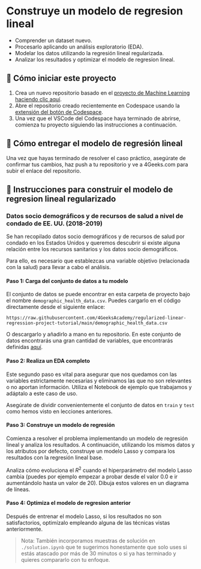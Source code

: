 <!-- hide -->
# Construye un modelo de regresion lineal
<!-- endhide -->

- Comprender un dataset nuevo.
- Procesarlo aplicando un análisis exploratorio (EDA).
- Modelar los datos utilizando la regresión lineal regularizada.
- Analizar los resultados y optimizar el modelo de regresion lineal.

## 🌱 Cómo iniciar este proyecto

1. Crea un nuevo repositorio basado en el [proyecto de Machine Learning](https://github.com/4GeeksAcademy/machine-learning-python-template) [haciendo clic aquí](https://github.com/4GeeksAcademy/machine-learning-python-template/generate).
2. Abre el repositorio creado recientemente en Codespace usando la [extensión del botón de Codespace](https://docs.github.com/en/codespaces/developing-in-codespaces/creating-a-codespace-for-a-repository#creating-a-codespace-for-a-repository).
3. Una vez que el VSCode del Codespace haya terminado de abrirse, comienza tu proyecto siguiendo las instrucciones a continuación.

## 🚛 Cómo entregar el modelo de regresión lineal

Una vez que hayas terminado de resolver el caso práctico, asegúrate de confirmar tus cambios, haz push a tu repositorio y ve a 4Geeks.com para subir el enlace del repositorio.

## 📝 Instrucciones para construir el modelo de regresion lineal regularizado

### Datos socio demográficos y de recursos de salud a nivel de condado de EE. UU. (2018-2019)

Se han recopilado datos socio demográficos y de recursos de salud por condado en los Estados Unidos y queremos descubrir si existe alguna relación entre los recursos sanitarios y los datos socio demográficos.

Para ello, es necesario que establezcas una variable objetivo (relacionada con la salud) para llevar a cabo el análisis.

#### Paso 1: Carga del conjunto de datos a tu modelo

El conjunto de datos se puede encontrar en esta carpeta de proyecto bajo el nombre `demographic_health_data.csv`. Puedes cargarlo en el código directamente desde el siguiente enlace:

```text
https://raw.githubusercontent.com/4GeeksAcademy/regularized-linear-regression-project-tutorial/main/demographic_health_data.csv
```

O descargarlo y añadirlo a mano en tu repositorio. En este conjunto de datos encontrarás una gran cantidad de variables, que encontrarás definidas [aquí](https://raw.githubusercontent.com/4GeeksAcademy/regularized-linear-regression-project-tutorial/main/data_dict.csv).

#### Paso 2: Realiza un EDA completo

Este segundo paso es vital para asegurar que nos quedamos con las variables estrictamente necesarias y eliminamos las que no son relevantes o no aportan información. Utiliza el Notebook de ejemplo que trabajamos y adáptalo a este caso de uso.

Asegúrate de dividir convenientemente el conjunto de datos en `train` y `test` como hemos visto en lecciones anteriores.

#### Paso 3: Construye un modelo de regresión

Comienza a resolver el problema implementando un modelo de regresión lineal y analiza los resultados. A continuación, utilizando los mismos datos y los atributos por defecto, construye un modelo Lasso y compara los resultados con la regresión lineal base.

Analiza cómo evoluciona el $R^2$ cuando el hiperparámetro del modelo Lasso cambia (puedes por ejemplo empezar a probar desde el valor 0.0 e ir aumentándolo hasta un valor de 20). Dibuja estos valores en un diagrama de líneas.

#### Paso 4: Optimiza el modelo de regresion anterior

Después de entrenar el modelo Lasso, si los resultados no son satisfactorios, optimízalo empleando alguna de las técnicas vistas anteriormente.

> Nota: También incorporamos muestras de solución en `./solution.ipynb` que te sugerimos honestamente que solo uses si estás atascado por más de 30 minutos o si ya has terminado y quieres compararlo con tu enfoque.
